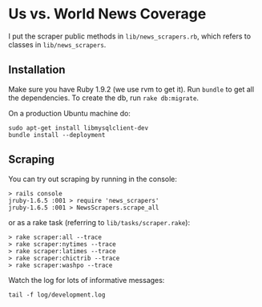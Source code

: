 Us vs. World News Coverage
==========================

I put the scraper public methods in `lib/news_scrapers.rb`, which refers to 
classes in `lib/news_scrapers`.

Installation
------------

Make sure you have Ruby 1.9.2 (we use rvm to get it).
Run `bundle` to get all the dependencies.
To create the db, run `rake db:migrate`.

On a production Ubuntu machine do:
```
sudo apt-get install libmysqlclient-dev
bundle install --deployment
```

Scraping
--------

You can try out scraping by running in the console:

```
> rails console
jruby-1.6.5 :001 > require 'news_scrapers'
jruby-1.6.5 :001 > NewsScrapers.scrape_all
```

or as a rake task (referring to `lib/tasks/scraper.rake`):

```
> rake scraper:all --trace
> rake scraper:nytimes --trace
> rake scraper:latimes --trace
> rake scraper:chictrib --trace
> rake scraper:washpo --trace
```

Watch the log for lots of informative messages:
```
tail -f log/development.log 
```
